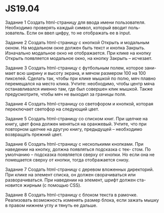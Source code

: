 # JS19.04

Задание 1
Создать html-страницу для ввода имени пользователя.
Необходимо проверять каждый символ, который вводит поль-
зователь. Если он ввел цифру, то не отображать ее в input.

Задание 2
Создать html-страницу с кнопкой Открыть и модальным
окном. На модальном окне должен быть текст и кнопка Закрыть.
Изначально модальное окно не отображается. При клике на
кнопку Открыть появляется модальное окно, на кнопку Закрыть –
исчезает.

Задание 3
Создать html-страницу с футбольным полем, которое зани-
мает всю ширину и высоту экрана, и мячом размером 100 на 100
пикселей.
Сделать так, чтобы при клике мышкой по полю, мяч плавно
перемещался на место клика. Учтите: необходимо, чтобы центр
мяча останавливался именно там, где был совершен клик мышкой.
Также предусмотрите, чтобы мяч не выходил за границы поля.

Задание 4
Создать html-страницу со светофором и кнопкой, которая
переключает светофор на следующий цвет.

Задание 5
Создать html-страницу со списком книг.
При щелчке на книгу, цвет фона должен меняться на оранжевый.
Учтите, что при повторном щелчке на другую книгу, предыдущей –
необходимо возвращать прежний цвет.

Задание 6
Создать html-страницу с несколькими кнопками.
При наведении на кнопку, должна появляться подсказка с тек-
стом. По умолчанию – подсказка появляется сверху от кнопки. Но
если она не помещается сверху от кнопки, тогда отображается снизу.

Задание 7
Создать html-страницу с деревом вложенных директорий.
При клике на элемент списка, он должен сворачиваться или
разворачиваться. При наведении на элемент, шрифт должен ста-
новится жирным (с помощью CSS).

Задание 8
Создать html-страницу с блоком текста в рамочке.
Реализовать возможность изменять размер блока, если зажать
мышку в правом нижнем углу и тянуть ее дальше.
